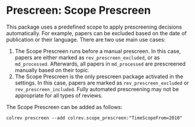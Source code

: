 # Prescreen: Scope Prescreen

This package uses a predefined scope to apply prescreening decisions automatically. For example, papers can be excluded based on the date of publication or their language. There are two use main use cases:

1. The Scope Prescreen runs before a manual prescreen. In this case, papers are either marked as `rev_prescreen_excluded`, or as `md_processed`. Afterwards, all papers in `md_processed` are prescreened manually based on their topic.
2. The Scope Prescreen is the only prescreen package activated in the settings. In this case, papers are marked as `rev_prescreen_excluded` or `rev_prescreen_included`. Fully automated prescreening may not be appropriate for all types of reviews.

The Scope Prescreen can be added as follows:

```
colrev prescreen --add colrev.scope_prescreen:"TimeScopeFrom=2010"
```
